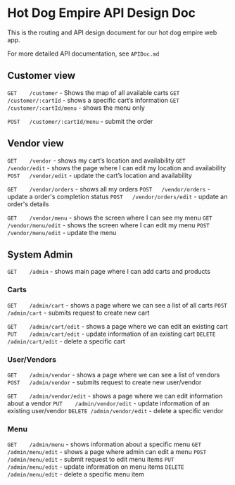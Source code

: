 # Hot Dog Empire API Design Doc

This is the routing and API design document for our hot dog empire web app.

For more detailed API documentation, see `APIDoc.md`

## Customer view

`GET    /customer` - Shows the map of all available carts
`GET    /customer/:cartId` - shows a specific cart’s information
`GET    /customer/:cartId/menu` - shows the menu only

`POST   /customer/:cartId/menu` - submit the order

## Vendor view

`GET    /vendor` - shows my cart’s location and availability
`GET    /vendor/edit` - shows the page where I can edit my location and availability
`POST   /vendor/edit` - update the cart’s location and availability

`GET    /vendor/orders` - shows all my orders
`POST   /vendor/orders` - update a order's completion status
`POST   /vendor/orders/edit` - update an order's details

`GET    /vendor/menu` - shows the screen where I can see my menu
`GET    /vendor/menu/edit` - shows the screen where I can edit my menu
`POST   /vendor/menu/edit` - update the menu

## System Admin

`GET    /admin` - shows main page where I can add carts and products

### Carts

`GET    /admin/cart` - shows a page where we can see a list of all carts
`POST   /admin/cart` - submits request to create new cart

`GET    /admin/cart/edit` - shows a page where we can edit an existing cart
`PUT    /admin/cart/edit` - update information of an existing cart
`DELETE /admin/cart/edit` - delete a specific cart

### User/Vendors

`GET    /admin/vendor` - shows a page where we can see a list of vendors
`POST   /admin/vendor` - submits request to create new user/vendor

`GET    /admin/vendor/edit` - shows a page where we can edit information about a vendor
`PUT    /admin/vendor/edit` - update information of an existing user/vendor
`DELETE /admin/vendor/edit` - delete a specific vendor

### Menu

`GET    /admin/menu` - shows information about a specific menu
`GET    /admin/menu/edit` - shows a page where admin can edit a menu
`POST   /admin/menu/edit` - submit request to edit menu items
`PUT    /admin/menu/edit` - update information on menu items
`DELETE /admin/menu/edit` - delete a specific menu item
